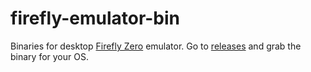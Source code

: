 # firefly-emulator-bin

Binaries for desktop [Firefly Zero](https://fireflyzero.com/) emulator. Go to [releases](https://github.com/firefly-zero/firefly-emulator-bin/releases) and grab the binary for your OS.

